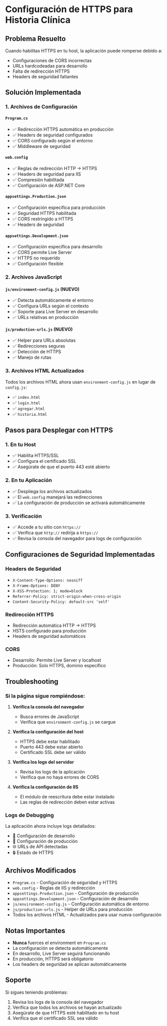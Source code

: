 # Configuración de HTTPS para Historia Clínica

## Problema Resuelto

Cuando habilitas HTTPS en tu host, la aplicación puede romperse debido a:
- Configuraciones de CORS incorrectas
- URLs hardcodeadas para desarrollo
- Falta de redirección HTTPS
- Headers de seguridad faltantes

## Solución Implementada

### 1. Archivos de Configuración

#### `Program.cs`
- ✅ Redirección HTTPS automática en producción
- ✅ Headers de seguridad configurados
- ✅ CORS configurado según el entorno
- ✅ Middleware de seguridad

#### `web.config`
- ✅ Reglas de redirección HTTP → HTTPS
- ✅ Headers de seguridad para IIS
- ✅ Compresión habilitada
- ✅ Configuración de ASP.NET Core

#### `appsettings.Production.json`
- ✅ Configuración específica para producción
- ✅ Seguridad HTTPS habilitada
- ✅ CORS restringido a HTTPS
- ✅ Headers de seguridad

#### `appsettings.Development.json`
- ✅ Configuración específica para desarrollo
- ✅ CORS permite Live Server
- ✅ HTTPS no requerido
- ✅ Configuración flexible

### 2. Archivos JavaScript

#### `js/environment-config.js` (NUEVO)
- ✅ Detecta automáticamente el entorno
- ✅ Configura URLs según el contexto
- ✅ Soporte para Live Server en desarrollo
- ✅ URLs relativas en producción

#### `js/production-urls.js` (NUEVO)
- ✅ Helper para URLs absolutas
- ✅ Redirecciones seguras
- ✅ Detección de HTTPS
- ✅ Manejo de rutas

### 3. Archivos HTML Actualizados

Todos los archivos HTML ahora usan `environment-config.js` en lugar de `config.js`:
- ✅ `index.html`
- ✅ `login.html`
- ✅ `agregar.html`
- ✅ `historia.html`

## Pasos para Desplegar con HTTPS

### 1. En tu Host
- ✅ Habilita HTTPS/SSL
- ✅ Configura el certificado SSL
- ✅ Asegúrate de que el puerto 443 esté abierto

### 2. En tu Aplicación
- ✅ Despliega los archivos actualizados
- ✅ El `web.config` manejará las redirecciones
- ✅ La configuración de producción se activará automáticamente

### 3. Verificación
- ✅ Accede a tu sitio con `https://`
- ✅ Verifica que `http://` redirija a `https://`
- ✅ Revisa la consola del navegador para logs de configuración

## Configuraciones de Seguridad Implementadas

### Headers de Seguridad
- `X-Content-Type-Options: nosniff`
- `X-Frame-Options: DENY`
- `X-XSS-Protection: 1; mode=block`
- `Referrer-Policy: strict-origin-when-cross-origin`
- `Content-Security-Policy: default-src 'self'`

### Redirección HTTPS
- Redirección automática HTTP → HTTPS
- HSTS configurado para producción
- Headers de seguridad automáticos

### CORS
- Desarrollo: Permite Live Server y localhost
- Producción: Solo HTTPS, dominio específico

## Troubleshooting

### Si la página sigue rompiéndose:

1. **Verifica la consola del navegador**
   - Busca errores de JavaScript
   - Verifica que `environment-config.js` se cargue

2. **Verifica la configuración del host**
   - HTTPS debe estar habilitado
   - Puerto 443 debe estar abierto
   - Certificado SSL debe ser válido

3. **Verifica los logs del servidor**
   - Revisa los logs de la aplicación
   - Verifica que no haya errores de CORS

4. **Verifica la configuración de IIS**
   - El módulo de reescritura debe estar instalado
   - Las reglas de redirección deben estar activas

### Logs de Debugging

La aplicación ahora incluye logs detallados:
- 🔧 Configuración de desarrollo
- 🚀 Configuración de producción
- 🌐 URLs de API detectadas
- 🔒 Estado de HTTPS

## Archivos Modificados

- `Program.cs` - Configuración de seguridad y HTTPS
- `web.config` - Reglas de IIS y redirección
- `appsettings.Production.json` - Configuración de producción
- `appsettings.Development.json` - Configuración de desarrollo
- `js/environment-config.js` - Configuración automática de entorno
- `js/production-urls.js` - Helper de URLs para producción
- Todos los archivos HTML - Actualizados para usar nueva configuración

## Notas Importantes

- **Nunca** fuerces el environment en `Program.cs`
- La configuración se detecta automáticamente
- En desarrollo, Live Server seguirá funcionando
- En producción, HTTPS será obligatorio
- Los headers de seguridad se aplican automáticamente

## Soporte

Si sigues teniendo problemas:
1. Revisa los logs de la consola del navegador
2. Verifica que todos los archivos se hayan actualizado
3. Asegúrate de que HTTPS esté habilitado en tu host
4. Verifica que el certificado SSL sea válido

























